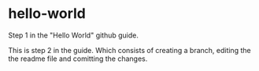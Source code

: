 # hello-world
Step 1 in the "Hello World" github guide.

This is step 2 in the guide. Which consists of creating a branch, editing the the readme file and comitting the changes.
